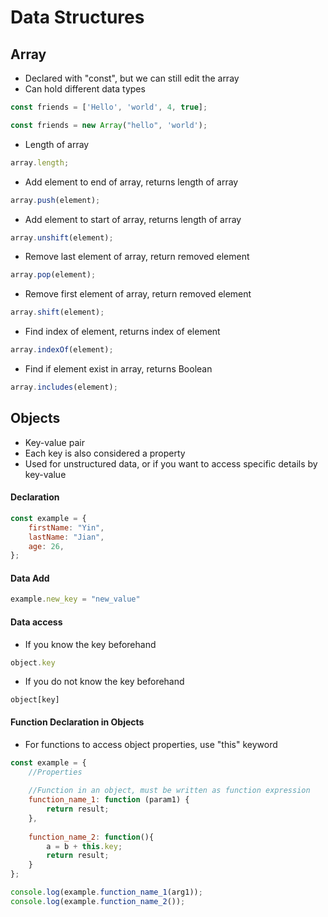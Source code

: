 # Data Structures

## Array

* Declared with "const", but we can still edit the array
* Can hold different data types

```javascript
const friends = ['Hello', 'world', 4, true];
```

```javascript
const friends = new Array("hello", 'world');
```

* Length of array

```javascript
array.length;
```

* Add element to end of array, returns length of array

```javascript
array.push(element);
```

* Add element to start of array, returns length of array

```javascript
array.unshift(element);
```

* Remove last element of array, return removed element

```javascript
array.pop(element);
```

* Remove first element of array, return removed element

```javascript
array.shift(element);
```

* Find index of element, returns index of element

```javascript
array.indexOf(element);
```

* Find if element exist in array, returns Boolean

```javascript
array.includes(element);
```



## Objects

* Key-value pair
* Each key is also considered a property
* Used for unstructured data, or if you want to access specific details by key-value

#### Declaration

```javascript
const example = {
    firstName: "Yin",
    lastName: "Jian",
    age: 26,
};
```

#### Data Add

```javascript
example.new_key = "new_value"
```



#### Data access

* If you know the key beforehand

```javascript
object.key
```

* If you do not know the key beforehand

```
object[key]
```



#### Function Declaration in Objects

* For functions to access object properties, use "this" keyword

```javascript
const example = {
    //Properties
    
    //Function in an object, must be written as function expression
    function_name_1: function (param1) {
        return result;
    },
    
    function_name_2: function(){
        a = b + this.key;
        return result;
    }
};

console.log(example.function_name_1(arg1));
console.log(example.function_name_2());
```

